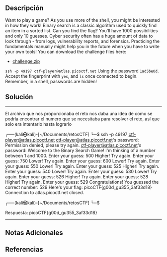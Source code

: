 ## Descripción

Want to play a game? As you use more of the shell, you might be interested in how they work! Binary search is a classic algorithm used to quickly find an item in a sorted list. Can you find the flag? You'll have 1000 possibilities and only 10 guesses. Cyber security often has a huge amount of data to look through - from logs, vulnerability reports, and forensics. Practicing the fundamentals manually might help you in the future when you have to write your own tools! You can download the challenge files here:

- [challenge.zip](https://artifacts.picoctf.net/c_atlas/5/challenge.zip)

`ssh -p 49197 ctf-player@atlas.picoctf.net` Using the password `1ad5be0d`. Accept the fingerprint with `yes`, and `ls` once connected to begin. Remember, in a shell, passwords are hidden!

## Solución

***
El archivo que nos proporcionaba el reto nos daba una idea de como se podría encontrar el numero que se necesitaba para resolver el reto, así que solo era intentarlo hasta lograrlo

┌──(kali㉿kali)-[~/Documents/retosCTF]
└─$ ssh -p 49197 ctf-player@atlas.picoctf.net
ctf-player@atlas.picoctf.net's password: 
Permission denied, please try again.
ctf-player@atlas.picoctf.net's password: 
Welcome to the Binary Search Game!
I'm thinking of a number between 1 and 1000.
Enter your guess: 500
Higher! Try again.
Enter your guess: 750
Lower! Try again.
Enter your guess: 600
Lower! Try again.
Enter your guess: 550
Lower! Try again.
Enter your guess: 525
Higher! Try again.
Enter your guess: 540
Lower! Try again.
Enter your guess: 530
Lower! Try again.
Enter your guess: 526
Higher! Try again.
Enter your guess: 528
Higher! Try again.
Enter your guess: 529
Congratulations! You guessed the correct number: 529
Here's your flag: picoCTF{g00d_gu355_3af33d18}
Connection to atlas.picoctf.net closed.
                                                                        
┌──(kali㉿kali)-[~/Documents/retosCTF]
└─$ 

Respuesta: picoCTF{g00d_gu355_3af33d18}

***
## Notas Adicionales

## Referencias